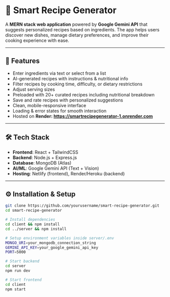 # 🍳 Smart Recipe Generator  

A **MERN stack web application** powered by **Google Gemini API** that suggests personalized recipes based on ingredients. The app helps users discover new dishes, manage dietary preferences, and improve their cooking experience with ease.  

---

## 🚀 Features  
- Enter ingredients via text or select from a list  
- AI-generated recipes with instructions & nutritional info  
- Filter recipes by cooking time, difficulty, or dietary restrictions  
- Adjust serving sizes  
- Preloaded with 20+ curated recipes including nutritional breakdown  
- Save and rate recipes with personalized suggestions  
- Clean, mobile-responsive interface  
- Loading & error states for smooth interaction  
- Hosted on **Render: https://smartrecipegenerator-1.onrender.com**  

---

## 🛠 Tech Stack  
- **Frontend**: React + TailwindCSS  
- **Backend**: Node.js + Express.js  
- **Database**: MongoDB (Atlas)  
- **AI/ML**: Google Gemini API (Text + Vision)  
- **Hosting**: Netlify (frontend), Render/Heroku (backend)  

---

## ⚙️ Installation & Setup  

```bash
git clone https://github.com/yourusername/smart-recipe-generator.git
cd smart-recipe-generator

# Install dependencies
cd client && npm install  
cd ../server && npm install  

# Setup environment variables inside server/.env
MONGO_URI=your_mongodb_connection_string
GEMINI_API_KEY=your_google_gemini_api_key
PORT=5000

# Start backend
cd server
npm run dev

# Start frontend
cd client
npm start
